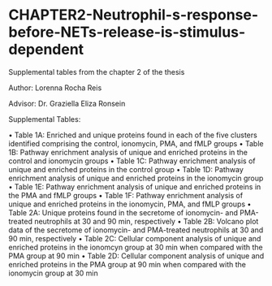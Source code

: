 # CHAPTER2-Neutrophil-s-response-before-NETs-release-is-stimulus-dependent

Supplemental tables from the chapter 2 of the thesis

Author: Lorenna Rocha Reis

Advisor: Dr. Graziella Eliza Ronsein

Supplemental Tables:

•	Table 1A: Enriched and unique proteins found in each of the five clusters identified comprising the control, ionomycin, PMA, and fMLP groups
•	Table 1B: Pathway enrichment analysis of unique and enriched proteins in the control and ionomycin groups
•	Table 1C: Pathway enrichment analysis of unique and enriched proteins in the control group
•	Table 1D: Pathway enrichment analysis of unique and enriched proteins in the ionomycin group
•	Table 1E: Pathway enrichment analysis of unique and enriched proteins in the PMA and fMLP groups
•	Table 1F: Pathway enrichment analysis of unique and enriched proteins in the ionomycin, PMA, and fMLP groups
•	Table 2A: Unique proteins found in the secretome of ionomycin- and PMA-treated neutrophils at 30 and 90 min, respectively
•	Table 2B: Volcano plot data of the secretome of ionomycin- and PMA-treated neutrophils at 30 and 90 min, respectively
•	Table 2C: Cellular component analysis of unique and enriched proteins in the ionomcyn group at 30 min when compared with the PMA group at 90 min
•	Table 2D: Cellular component analysis of unique and enriched proteins in the PMA group at 90 min when compared with the ionomycin group at 30 min
 
